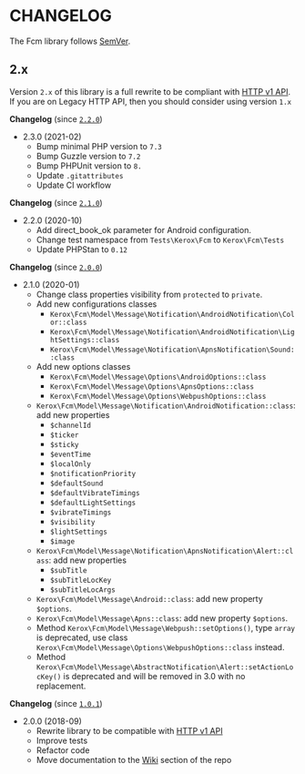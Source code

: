 # CHANGELOG

The Fcm library follows [SemVer](http://semver.org/).

## 2.x

Version `2.x` of this library is a full rewrite to be compliant with [HTTP v1 API](https://firebase.google.com/docs/reference/fcm/rest/v1/projects.messages). If
you are on Legacy HTTP API, then you should consider using version `1.x`

**Changelog** (since [`2.2.0`](https://github.com/ker0x/fcm/compare/2.2.0...2.3.0))

- 2.3.0 (2021-02)
    - Bump minimal PHP version to `7.3`
    - Bump Guzzle version to `7.2`
    - Bump PHPUnit version to `8.`
    - Update `.gitattributes`
    - Update CI workflow

**Changelog** (since [`2.1.0`](https://github.com/ker0x/fcm/compare/2.1.0...2.2.0))

- 2.2.0 (2020-10)
    - Add direct_book_ok parameter for Android configuration.
    - Change test namespace from `Tests\Kerox\Fcm` to `Kerox\Fcm\Tests`
    - Update PHPStan to `0.12`

**Changelog** (since [`2.0.0`](https://github.com/ker0x/fcm/compare/2.0.0...2.1.0))

- 2.1.0 (2020-01)
    - Change class properties visibility from `protected` to `private`.
    - Add new configurations classes
        * `Kerox\Fcm\Model\Message\Notification\AndroidNotification\Color::class`
        * `Kerox\Fcm\Model\Message\Notification\AndroidNotification\LightSettings::class`
        * `Kerox\Fcm\Model\Message\Notification\ApnsNotification\Sound::class`
    - Add new options classes
        * `Kerox\Fcm\Model\Message\Options\AndroidOptions::class`
        * `Kerox\Fcm\Model\Message\Options\ApnsOptions::class`
        * `Kerox\Fcm\Model\Message\Options\WebpushOptions::class`
    - `Kerox\Fcm\Model\Message\Notification\AndroidNotification::class`: add new properties
        * `$channelId`
        * `$ticker`
        * `$sticky`
        * `$eventTime`
        * `$localOnly`
        * `$notificationPriority`
        * `$defaultSound`
        * `$defaultVibrateTimings`
        * `$defaultLightSettings`
        * `$vibrateTimings`
        * `$visibility`
        * `$lightSettings`
        * `$image`
    - `Kerox\Fcm\Model\Message\Notification\ApnsNotification\Alert::class`: add new properties
        * `$subTitle`
        * `$subTitleLocKey`
        * `$subTitleLocArgs`
    - `Kerox\Fcm\Model\Message\Android::class`: add new property `$options`.
    - `Kerox\Fcm\Model\Message\Apns::class`: add new property `$options`.
    - Method `Kerox\Fcm\Model\Message\Webpush::setOptions()`, type `array` is deprecated, use class `Kerox\Fcm\Model\Message\Options\WebpushOptions::class`
      instead.
    - Method `Kerox\Fcm\Model\Message\AbstractNotification\Alert::setActionLocKey()` is deprecated and will be removed in 3.0 with no replacement.

**Changelog** (since [`1.0.1`](https://github.com/ker0x/fcm/compare/1.0.1...2.0.0))

- 2.0.0 (2018-09)
    - Rewrite library to be compatible with [HTTP v1 API](https://firebase.google.com/docs/reference/fcm/rest/v1/projects.messages)
    - Improve tests
    - Refactor code
    - Move documentation to the [Wiki](https://github.com/ker0x/fcm/wiki) section of the repo
